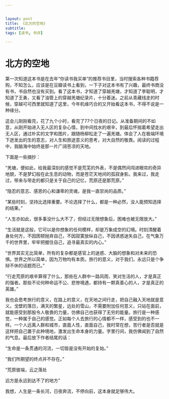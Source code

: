 ```yaml
---


layout: post
title: 《北方的空地》
subtitle: 
tags: [读书, 书评]

---
```


<head>
    <script src="https://cdn.mathjax.org/mathjax/latest/MathJax.js?config=TeX-AMS-MML_HTMLorMML" type="text/javascript"></script>
    <script type="text/x-mathjax-config">
        MathJax.Hub.Config({
            tex2jax: {
            skipTags: ['script', 'noscript', 'style', 'textarea', 'pre'],
            inlineMath: [['$','$']]
            }
        });
    </script>
</head>


# 北方的空地

第一次知道这本书是在去年“你读书我买单”的推荐书目里，当时搜索各种书籍荐购，不知怎么，应该是在豆瓣读书上看到，一下子对这本书有了兴趣，最终书商没有书，书自然也没有买到。看了这本书，才知道了穿越羌塘，才知道了李聪明，才知道了王勇，又看了油管上的穿越羌塘纪录片，十分着迷。之前从青藏线走的时候，穿越可可西里就知道了这里，今年机缘巧合的又开始看这本书，不得不说是一种缘分。

这会儿刚刚看完，花了九个小时，看完了77个日夜的日记。从准备期间的不如意，从刚开始进入无人区的复杂心情，到中间找水的艰辛，到最后怀揣着希望走出无人区，通过朴实的文字和图片，跟随杨柳松走了一遍羌塘。体会了人在极端环境下迸发出的生的意志，对人生和旅途意义的思考，对大自然的敬畏。阅读的过程中，我脑海中始终是那一片广阔苍凉的天地。

下面是一些摘抄：

“羌塘，便如此，给我最深刻的感觉不是荒芜的外表，不是偶然间闯进眼帘的奇异地貌，不是梦幻般在此生息的动物，而是苍茫天地间的孤寂身影。我来过，我走过，带来与带走的都只是关于自己的记忆，荒原还是那荒原。”

“隐忍的意志、感恩的心和谦卑的灵魂，是我一直崇尚的品质。”

“某些时刻，坚持比选择重要。不论选择了什么，都是一种必然，没人能预知选择的结果。”

“人生亦如此，很多事没什么大不了，但经过无限想象后，困难也被无限放大。”

“生活就是这般，它可以是你想象的任何模样，却是万象成空的幻境。时刻清醒着身处何方，不因困顿抛弃自己，不因寂寞放纵自己，不因诱惑迷失自己，在气象万千的世界里，牢牢把握住自己，追寻最真实的内心。”

“世界其实无比简单，所有的复杂都是感官上的迷惑、大脑的想象和对未来的恐惧。世界之所以简单，因为万物均有本质。旅行的意义，对于我们，永远只是个争辩不休的话题而已。”

“行走荒原的艰辛算得了什么，那些在人群中一路风雨、笑对生活的人，才是真正的强者。那些不论何种命运不公、悲惨境遇，都持有一颗真善心的人，才是真正的英雄。”

我也会思考旅行的意义，在路上的意义，在天地之间行走，把自己融入天地就是意义。戈壁的落日，满天的繁星，远处的雪山，不需要附加任何意义，只站在面前，就能感受到那股令人敬畏的力量，仿佛自己也获得了无穷的能量。旅行是一种感觉，一种属于自己的感觉。正如每个人去旅行的心情都不一样，感受到的也不一样。一个人远离人群和城市，直面人性，直面自己，我时常在想，苦行者是否就是这样把自己置于此种境地，激发出生命本身的力量。字里行间，我仿佛闻到了自然的气息。最后放下作者结尾的话：

“生命是一条贯通的河流，一切皆是没有开始的复始。”

“我们所期望的终点并不存在。”

“荒原彼端，云之落处

远方是永远到达不了的地方”

我想，人生是一条长河，日夜奔流，不停向前，这本身就足够伟大。
